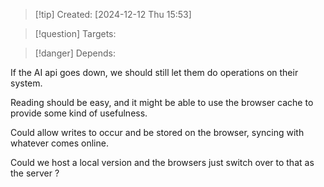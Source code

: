 
>[!tip] Created: [2024-12-12 Thu 15:53]

>[!question] Targets: 

>[!danger] Depends: 

If the AI api goes down, we should still let them do operations on their system.

Reading should be easy, and it might be able to use the browser cache to provide some kind of usefulness.

Could allow writes to occur and be stored on the browser, syncing with whatever comes online.

Could we host a local version and the browsers just switch over to that as the server ?

